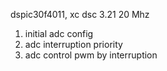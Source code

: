 dspic30f4011, xc dsc 3.21 20 Mhz

1. initial adc config
2. adc interruption priority
3. adc control pwm by interruption





